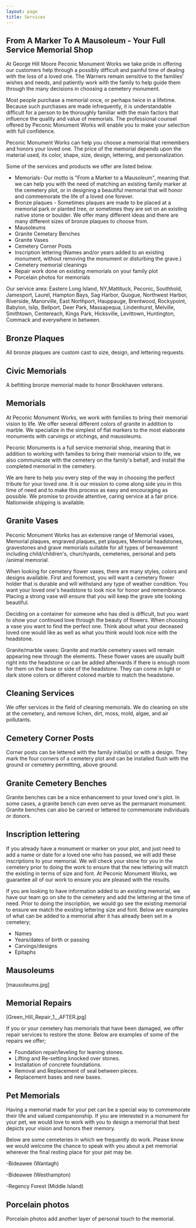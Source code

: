```yaml
---
layout: page
title: Services
---
```


## From A Marker To A Mausoleum - Your Full Service Memorial Shop

At George Hill Moore Peconic Monument Works we take pride in offering
our customers help through a possibly difficult and painful time of
dealing with the loss of a loved one.  The Warners remain sensitive to
the families' wishes and needs, and patiently work with the family to
help guide them through the many decisions in choosing a cemetery
monument.

Most people purchase a memorial once, or perhaps twice in a lifetime.
Because such purchases are made infrequently, it is understandable
difficult for a person to be thoroughly familiar with the main factors
that influence the quality and value of memorials.  The professional
counsel offered by Peconic Monument Works will enable you to make your
selection with full confidence.

Peconic Monument Works can help you choose a memorial that remembers
and honors your loved one.  The price of the memorial depends upon the
material used, its color, shape, size, design, lettering, and
personalization.

Some of the services and products we offer are listed below.

 * Memorials- Our motto is "From a Marker to a Mausoleum", meaning
   that we can help you with the need of matching an existing family
   marker at the cemetery plot, or in designing a beautiful memorial
   that will honor and commemorate the life of a loved one forever.
 * Bronze plaques - Sometimes plaques are made to be placed at a
   memorial park or planted tree, or sometimes they are set on an
   existing native stone or boulder.  We offer many different ideas
   and there are many different sizes of bronze plaques to choose
   from.
 * Mausoleums
 * Granite Cemetary Benches
 * Granite Vases
 * Cemetery Corner Posts
 * Inscription lettering (Names and/or years added to an existing
   monument, without removing the monument or disturbing the grave.)
 * Cemetery memorial cleanings
 * Repair work done on existing memorials on your family plot
 * Porcelain photos for memorials

Our service area: Eastern Long Island, NY,Mattituck, Peconic,
Southhold, Jamesport, Laurel, Hampton Bays, Sag Harbor, Quogue,
Northwest Harbor, Riverside, Manorville, East Northport, Hauppauge,
Brentwood, Rockypoint, Babylon, Islip, Bellport, Deer Park, Massapequa,
Lindenhurst, Melville, Smithtown, Centereach, Kings Park, Hicksville,
Levittown, Huntington, Commack and everywhere in between.


## Bronze Plaques

All bronze plaques are custom cast to size, design, and lettering
requests.



## Civic Memorials

A befitting bronze memorial made to honor Brookhaven veterans.



## Memorials

At Peconic Monument Works, we work with families to bring their
memorial vision to life.  We offer several different colors of
granite in addition to marble. We specialize in the simplest of flat
markers to the most elaborate monuments with carvings or etchings, and
mausoleums.

Peconic Monuments is a full service memorial shop, meaning that in
addition to working with families to bring their memorial vision to
life, we also communicate with the cemetery on the family's behalf, and
install the completed memorial in the cemetery.

We are here to help you every step of the way in choosing the perfect
tribute for your loved one. It is our mission to come along side you in
this time of need and to make this process as easy and encouraging as
possible. We promise to provide attentive, caring service at a fair
price. Nationwide shipping is available.



## Granite Vases

Peconic Monument Works has an extensive range of Memorial vases,
Memorial plaques, engraved plaques, pet plaques, Memorial headstones,
gravestones and grave memorials suitable for all types of bereavement
including child/children's, churchyards, cemeteries, personal and pets
/animal memorial.

When looking for cemetery flower vases, there are many styles, colors
and designs available. First and foremost, you will want a cemetery
flower holder that is durable and will withstand any type of weather
condition. You want your loved one's headstone to look nice for honor
and remembrance. Placing a strong vase will ensure that you will keep
the grave site looking beautiful.

Deciding on a container for someone who has died is difficult, but you
want to show your continued love through the beauty of flowers. When
choosing a vase you want to find the perfect one. Think about what your
deceased loved one would like as well as what you think would look nice
with the headstone.

Granite/marble vases: Granite and marble cemetery vases will remain
appearing new through the elements. These flower vases are usually
built right into the headstone or can be added afterwards if there is
enough room for them on the base or side of the headstone. They can
come in light or dark stone colors or different colored marble to match
the headstone.



## Cleaning Services

We offer services in the field of cleaning memorials. We do cleaning on
site at the cemetery, and remove lichen, dirt, moss, mold, algae, and
air pollutants.


## Cemetery Corner Posts

Corner posts can be lettered with the family initial(s) or with a
design. They mark the four corners of a cemetery plot and can be
installed flush with the ground or cemetery permitting, above ground.


## Granite Cemetery Benches

Granite benches can be a nice enhancement to your loved one's plot. In
some cases, a granite bench can even serve as the permanant monument.
Granite benches can also be carved or lettered to commemorate
individuals or donors.


## Inscription lettering

If you already have a monument or marker on your plot, and just need to
add a name or date for a loved one who has passed, we will add these
inscriptions to your memorial. We will check your stone for you in the
cemetery prior to doing the work to ensure that the new lettering will
match the existing in terms of size and font.  At Peconic Monument
Works, we guarantee all of our work to ensure you are pleased with the
results.

If you are looking to have information added to an existing memorial,
we have our team go on site to the cemetery and add the lettering at
the time of need.  Prior to doing the inscription, we would go see the
existing memorial to ensure we match the existing lettering size and
font. Below are examples of what can be added to a memorial after it
has already been set in a cemetery;

- Names
- Years/dates of birth or passing
- Carvings/designs
- Epitaphs


## Mausoleums

[mausoleums.jpg]


## Memorial Repairs

[Green_Hill_Repair_1__AFTER.jpg]

If you or your cemetery has memorials that have been damaged, we offer
repair services to restore the stone. Below are examples of some of the
repairs we offer;

 * Foundation repair/leveling for leaning stones.
 * Lifting and Re-setting knocked over stones.
 * Installation of concrete foundations.
 * Removal and Replacement of seal between pieces.
 * Replacement bases and new bases.



## Pet Memorials

Having a memorial made for your pet can be a special way to commemorate
their life and valued companionship. If you are interested in a
monument for your pet, we would love to work with you to design a
memorial that best depicts your vision and honors their memory.

Below are some cemeteries in which we frequently do work. Please know
we would welcome the chance to speak with you about a pet memorial
wherever the final resting place for your pet may be.

-Bideawee (Wantagh)

-Bideawee (Westhampton)

-Regency Forest (Middle Island)



## Porcelain photos

Porcelain photos add another layer of personal touch to the memorial.
